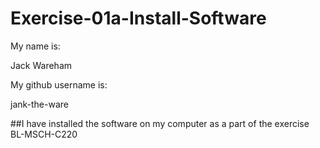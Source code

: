 # Exercise-01a-Install-Software
My name is:

Jack Wareham

My github username is:

jank-the-ware

##I have installed the software on my computer as a part of the exercise
BL-MSCH-C220
